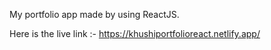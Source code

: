 My portfolio app made by using ReactJS. 

Here is the live link :- https://khushiportfolioreact.netlify.app/


